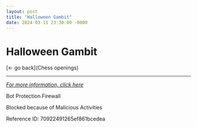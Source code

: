 ```yaml
---
layout: post
title: "Halloween Gambit"
date: 2024-03-11 23:30:09 -0000
---
```

Halloween Gambit
==============

[<- go back](Chess openings)
***
*[For more information, click here](https://www.thechesswebsite.com/halloween-gambit/)*

Bot Protection Firewall

Blocked because of Malicious Activities

Reference ID: 70922491265ef861bcedea

